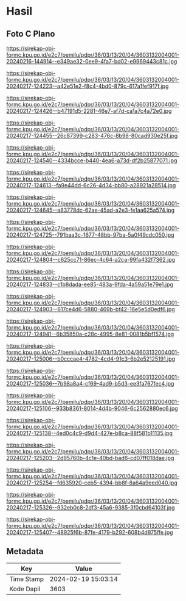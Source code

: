 # Hasil

## Foto C Plano

https://sirekap-obj-formc.kpu.go.id/e2c7/pemilu/pdpr/36/03/13/20/04/3603132004001-20240216-144914--e349ae32-0ee9-4fa7-bd02-e9969443c81c.jpg

https://sirekap-obj-formc.kpu.go.id/e2c7/pemilu/pdpr/36/03/13/20/04/3603132004001-20240217-124223--a42e51e2-f8c4-4bd0-879c-617a1fef917f.jpg

https://sirekap-obj-formc.kpu.go.id/e2c7/pemilu/pdpr/36/03/13/20/04/3603132004001-20240217-124426--b47191d5-2281-46e7-af7d-ca1a7c4a72e0.jpg

https://sirekap-obj-formc.kpu.go.id/e2c7/pemilu/pdpr/36/03/13/20/04/3603132004001-20240217-124455--26c87399-c283-476c-8b98-80cad930e25f.jpg

https://sirekap-obj-formc.kpu.go.id/e2c7/pemilu/pdpr/36/03/13/20/04/3603132004001-20240217-124540--4334bcce-b440-4ea6-a73d-df2b25877071.jpg

https://sirekap-obj-formc.kpu.go.id/e2c7/pemilu/pdpr/36/03/13/20/04/3603132004001-20240217-124613--fa9e44dd-6c26-4d34-bb80-a28921a28514.jpg

https://sirekap-obj-formc.kpu.go.id/e2c7/pemilu/pdpr/36/03/13/20/04/3603132004001-20240217-124645--a83778dc-62ae-45ad-a2e3-fe1aa625a574.jpg

https://sirekap-obj-formc.kpu.go.id/e2c7/pemilu/pdpr/36/03/13/20/04/3603132004001-20240217-124725--791baa3c-1677-48bb-97ba-5a0f49cdc050.jpg

https://sirekap-obj-formc.kpu.go.id/e2c7/pemilu/pdpr/36/03/13/20/04/3603132004001-20240217-124804--c625cc71-86ec-4c64-a2ca-99fa432f7362.jpg

https://sirekap-obj-formc.kpu.go.id/e2c7/pemilu/pdpr/36/03/13/20/04/3603132004001-20240217-124833--c1b8dada-ee85-483a-9fda-4a59a51e79e1.jpg

https://sirekap-obj-formc.kpu.go.id/e2c7/pemilu/pdpr/36/03/13/20/04/3603132004001-20240217-124903--617ce4d6-5880-469b-bf42-16e5e5d0edf6.jpg

https://sirekap-obj-formc.kpu.go.id/e2c7/pemilu/pdpr/36/03/13/20/04/3603132004001-20240217-124941--6b35850a-c28c-4995-8e81-0081b5bf1574.jpg

https://sirekap-obj-formc.kpu.go.id/e2c7/pemilu/pdpr/36/03/13/20/04/3603132004001-20240217-125006--b0cccae4-4782-4cd4-91c3-6b2e52125191.jpg

https://sirekap-obj-formc.kpu.go.id/e2c7/pemilu/pdpr/36/03/13/20/04/3603132004001-20240217-125036--7b98a8a4-cf69-4ad9-b5d3-ee3fa767fec4.jpg

https://sirekap-obj-formc.kpu.go.id/e2c7/pemilu/pdpr/36/03/13/20/04/3603132004001-20240217-125106--933b8361-8014-4d4b-9046-6c2562880ec6.jpg

https://sirekap-obj-formc.kpu.go.id/e2c7/pemilu/pdpr/36/03/13/20/04/3603132004001-20240217-125138--4ed0c4c9-d9d4-427e-b8ca-88f581b11135.jpg

https://sirekap-obj-formc.kpu.go.id/e2c7/pemilu/pdpr/36/03/13/20/04/3603132004001-20240217-125203--2d95760b-4c1e-40bd-bad6-cd07ff018dae.jpg

https://sirekap-obj-formc.kpu.go.id/e2c7/pemilu/pdpr/36/03/13/20/04/3603132004001-20240217-125254--fd635920-ceb5-4394-bb8f-8a64a9eed040.jpg

https://sirekap-obj-formc.kpu.go.id/e2c7/pemilu/pdpr/36/03/13/20/04/3603132004001-20240217-125326--932eb0c8-2df3-45a6-9385-3f0cbd64103f.jpg

https://sirekap-obj-formc.kpu.go.id/e2c7/pemilu/pdpr/36/03/13/20/04/3603132004001-20240217-125407--48925f6b-87fe-4179-b292-608b4d975ffe.jpg


## Metadata

| Key        | Value               |
| ---------- | ------------------- |
| Time Stamp | 2024-02-19 15:03:14 |
| Kode Dapil | 3603                |



